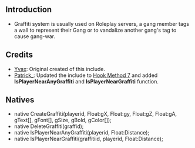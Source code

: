 ## Introduction ##
- Graffiti system is usually used on Roleplay servers, a gang member tags a wall to represent their Gang or to vandalize another gang's tag to cause gang-war.

## Credits ##
- [Yvax](http://forum.sa-mp.com/member.php?u=98567): Original created of this include.
- [Patrick_](http://forum.sa-mp.com/member.php?u=178953): Updated the include to [Hook Method 7](http://forum.sa-mp.com/showthread.php?t=441293) and added <b>IsPlayerNearAnyGraffiti</b> and <b>IsPlayerNearGraffiti</b> function.


## Natives ##
- native CreateGraffiti(playerid, Float:gX, Float:gy, Float:gZ, Float:gA, gText[], gFont[], gSize, gBold, gColor[]);
- native DeleteGraffiti(graffid);
- native IsPlayerNearAnyGraffiti(playerid, Float:Distance);
- native IsPlayerNearGraffiti(graffitiid, playerid, Float:Distance);
